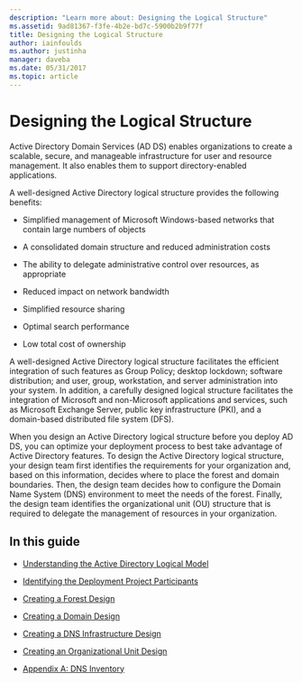```yaml
---
description: "Learn more about: Designing the Logical Structure"
ms.assetid: 9ad81367-f3fe-4b2e-bd7c-5900b2b9f77f
title: Designing the Logical Structure
author: iainfoulds
ms.author: justinha
manager: daveba
ms.date: 05/31/2017
ms.topic: article
---
```


# Designing the Logical Structure

>

Active Directory Domain Services (AD DS) enables organizations to create a scalable, secure, and manageable infrastructure for user and resource management. It also enables them to support directory-enabled applications.

A well-designed Active Directory logical structure provides the following benefits:

-   Simplified management of Microsoft Windows-based networks that contain large numbers of objects

-   A consolidated domain structure and reduced administration costs

-   The ability to delegate administrative control over resources, as appropriate

-   Reduced impact on network bandwidth

-   Simplified resource sharing

-   Optimal search performance

-   Low total cost of ownership

A well-designed Active Directory logical structure facilitates the efficient integration of such features as Group Policy; desktop lockdown; software distribution; and user, group, workstation, and server administration into your system. In addition, a carefully designed logical structure facilitates the integration of Microsoft and non-Microsoft applications and services, such as Microsoft Exchange Server, public key infrastructure (PKI), and a domain-based distributed file system (DFS).

When you design an Active Directory logical structure before you deploy AD DS, you can optimize your deployment process to best take advantage of Active Directory features. To design the Active Directory logical structure, your design team first identifies the requirements for your organization and, based on this information, decides where to place the forest and domain boundaries. Then, the design team decides how to configure the Domain Name System (DNS) environment to meet the needs of the forest. Finally, the design team identifies the organizational unit (OU) structure that is required to delegate the management of resources in your organization.

## In this guide

-   [Understanding the Active Directory Logical Model](../../ad-ds/plan/Understanding-the-Active-Directory-Logical-Model.md)

-   [Identifying the Deployment Project Participants](../../ad-ds/plan/Identifying-the-Deployment-Project-Participants.md)

-   [Creating a Forest Design](../../ad-ds/plan/Creating-a-Forest-Design.md)

-   [Creating a Domain Design](../../ad-ds/plan/Creating-a-Domain-Design.md)

-   [Creating a DNS Infrastructure Design](../../ad-ds/plan/Creating-a-DNS-Infrastructure-Design.md)

-   [Creating an Organizational Unit Design](../../ad-ds/plan/Creating-an-Organizational-Unit-Design.md)

-   [Appendix A: DNS Inventory](../../ad-ds/plan/Appendix-A--DNS-Inventory.md)



